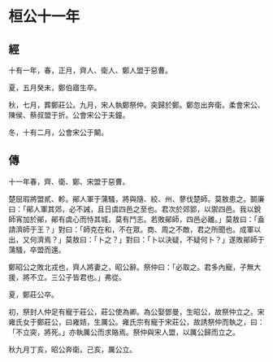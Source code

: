# 桓公十一年
## 經

十有一年，春，正月，齊人、衛人、鄭人盟于惡曹。

夏，五月癸未，鄭伯寤生卒。

秋，七月，葬鄭莊公。九月，宋人執鄭祭仲。突歸於鄭。鄭忽出奔衛。柔會宋公、陳侯、蔡叔盟于折。公會宋公于夫鐘。

冬，十有二月，公會宋公于闞。

## 傳

十一年春，齊、衛、鄭、宋盟于惡曹。

楚屈瑕將盟貳、軫。鄖人軍于蒲騷，將與隨、絞、州、蓼伐楚師。莫敖患之。鬬廉曰：「鄖人軍其郊，必不誡，且日虞四邑之至也。君次於郊郢，以禦四邑。我以銳師宵加於鄖，鄖有虞心而恃其城，莫有鬥志。若敗鄖師，四邑必離。」莫敖曰：「盍請濟師于王？」對曰：「師克在和，不在眾。商、周之不敵，君之所聞也。成軍以出，又何濟焉？」莫敖曰：「卜之？」對曰：「卜以決疑，不疑何卜？」遂敗鄖師于蒲騷，卒盟而還。

鄭昭公之敗北戎也，齊人將妻之，昭公辭。祭仲曰：「必取之。君多內寵，子無大援，將不立。三公子皆君也。」弗從。

夏，鄭莊公卒。

初，祭封人仲足有寵于莊公，莊公使為卿。為公娶鄧曼，生昭公，故祭仲立之。宋雍氏女于鄭莊公，曰雍姞，生厲公。雍氏宗有寵于宋莊公，故誘祭仲而執之，曰：「不立突，將死。」亦執厲公而求賂焉。祭仲與宋人盟，以厲公歸而立之。

秋九月丁亥，昭公奔衛。己亥，厲公立。

